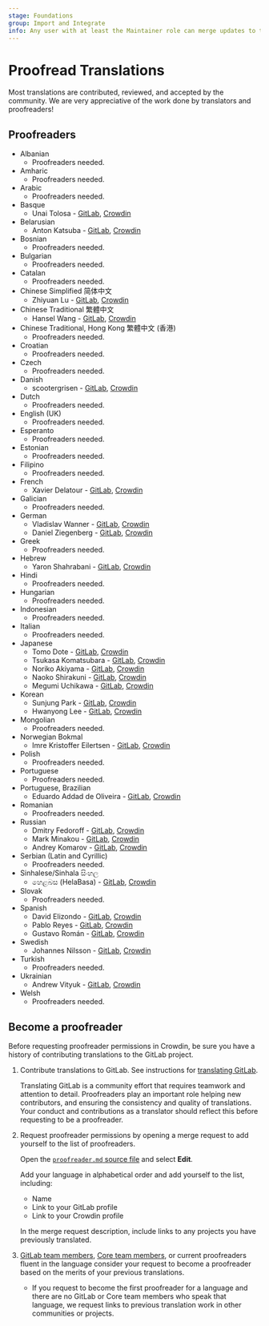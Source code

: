```yaml
---
stage: Foundations
group: Import and Integrate
info: Any user with at least the Maintainer role can merge updates to this content. For details, see https://docs.gitlab.com/ee/development/development_processes.html#development-guidelines-review.
---
```


# Proofread Translations

Most translations are contributed, reviewed, and accepted by the community. We
are very appreciative of the work done by translators and proofreaders!

## Proofreaders

<!-- vale gitlab_base.Spelling = NO -->

- Albanian
  - Proofreaders needed.
- Amharic
  - Proofreaders needed.
- Arabic
  - Proofreaders needed.
- Basque
  - Unai Tolosa - [GitLab](https://gitlab.com/utolosa002), [Crowdin](https://crowdin.com/profile/utolosa002)
- Belarusian
  - Anton Katsuba - [GitLab](https://gitlab.com/coinvariant), [Crowdin](https://crowdin.com/profile/aerialfiddle)
- Bosnian
  - Proofreaders needed.
- Bulgarian
  - Proofreaders needed.
- Catalan
  - Proofreaders needed.
- Chinese Simplified 简体中文
  - Zhiyuan Lu - [GitLab](https://gitlab.com/luzhiyuan.deer), [Crowdin](https://crowdin.com/profile/luzhiyuan.deer)
- Chinese Traditional 繁體中文
  - Hansel Wang - [GitLab](https://gitlab.com/airness), [Crowdin](https://crowdin.com/profile/airness)
- Chinese Traditional, Hong Kong 繁體中文 (香港)
  - Proofreaders needed.
- Croatian
  - Proofreaders needed.
- Czech
  - Proofreaders needed.
- Danish
  - scootergrisen - [GitLab](https://gitlab.com/scootergrisen), [Crowdin](https://crowdin.com/profile/scootergrisen)
- Dutch
  - Proofreaders needed.
- English (UK)
  - Proofreaders needed.
- Esperanto
  - Proofreaders needed.
- Estonian
  - Proofreaders needed.
- Filipino
  - Proofreaders needed.
- French
  - Xavier Delatour - [GitLab](https://gitlab.com/xdelatour), [Crowdin](https://crowdin.com/profile/xdelatour)
- Galician
  - Proofreaders needed.
- German
  - Vladislav Wanner - [GitLab](https://gitlab.com/RumBugen), [Crowdin](https://crowdin.com/profile/RumBugen)
  - Daniel Ziegenberg - [GitLab](https://gitlab.com/ziegenberg), [Crowdin](https://crowdin.com/profile/ziegenberg)
- Greek
  - Proofreaders needed.
- Hebrew
  - Yaron Shahrabani - [GitLab](https://gitlab.com/yarons), [Crowdin](https://crowdin.com/profile/YaronSh)
- Hindi
  - Proofreaders needed.
- Hungarian
  - Proofreaders needed.
- Indonesian
  - Proofreaders needed.
- Italian
  - Proofreaders needed.
- Japanese
  - Tomo Dote - [GitLab](https://gitlab.com/fu7mu4), [Crowdin](https://crowdin.com/profile/fu7mu4)
  - Tsukasa Komatsubara - [GitLab](https://gitlab.com/tkomatsubara), [Crowdin](https://crowdin.com/profile/tkomatsubara)
  - Noriko Akiyama - [GitLab](https://gitlab.com/nakiyama-ext), [Crowdin](https://crowdin.com/profile/norikoakiyama)
  - Naoko Shirakuni - [GitLab](https://gitlab.com/SNaoko), [Crowdin](https://crowdin.com/profile/tamongen)
  - Megumi Uchikawa - [GitLab](https://gitlab.com/muchikawa), [Crowdin](https://crowdin.com/profile/muchikawa)
- Korean
  - Sunjung Park - [GitLab](https://gitlab.com/sunjungp), [Crowdin](https://crowdin.com/profile/sunjungp)
  - Hwanyong Lee - [GitLab](https://gitlab.com/hwan_ajou), [Crowdin](https://crowdin.com/profile/grbear)
- Mongolian
  - Proofreaders needed.
- Norwegian Bokmal
  - Imre Kristoffer Eilertsen - [GitLab](https://gitlab.com/DandelionSprout), [Crowdin](https://crowdin.com/profile/DandelionSprout)
- Polish
  - Proofreaders needed.
- Portuguese
  - Proofreaders needed.
- Portuguese, Brazilian
  - Eduardo Addad de Oliveira - [GitLab](https://gitlab.com/eduardoaddad), [Crowdin](https://crowdin.com/profile/eduardoaddad)
- Romanian
  - Proofreaders needed.
- Russian
  - Dmitry Fedoroff - [GitLab](https://gitlab.com/DmitryFedoroff), [Crowdin](https://crowdin.com/profile/DmitryFedoroff)
  - Mark Minakou - [GitLab](https://gitlab.com/sandzhaj), [Crowdin](https://crowdin.com/profile/sandzhaj)
  - Andrey Komarov - [GitLab](https://gitlab.com/elkamarado), [Crowdin](https://crowdin.com/profile/kamarado)
- Serbian (Latin and Cyrillic)
  - Proofreaders needed.
- Sinhalese/Sinhala සිංහල
  - හෙළබස (HelaBasa) - [GitLab](https://gitlab.com/helabasa), [Crowdin](https://crowdin.com/profile/helabasa)
- Slovak
  - Proofreaders needed.
- Spanish
  - David Elizondo - [GitLab](https://gitlab.com/daelmo), [Crowdin](https://crowdin.com/profile/daelmo)
  - Pablo Reyes - [GitLab](https://gitlab.com/pabloryst9n), [Crowdin](https://crowdin.com/profile/pabloryst9n)
  - Gustavo Román - [GitLab](https://gitlab.com/GustavoStark), [Crowdin](https://crowdin.com/profile/gustavonewton)
- Swedish
  - Johannes Nilsson - [GitLab](https://gitlab.com/nlssn), [Crowdin](https://crowdin.com/profile/nlssn)
- Turkish
  - Proofreaders needed.
- Ukrainian
  - Andrew Vityuk - [GitLab](https://gitlab.com/3_1_3_u), [Crowdin](https://crowdin.com/profile/andruwa13)
- Welsh
  - Proofreaders needed.
<!-- vale gitlab_base.Spelling = YES -->

## Become a proofreader

Before requesting proofreader permissions in Crowdin, be sure you have a history of contributing
translations to the GitLab project.

1. Contribute translations to GitLab. See instructions for
   [translating GitLab](translation.md).

   Translating GitLab is a community effort that requires teamwork and attention to detail.
   Proofreaders play an important role helping new contributors, and ensuring the consistency and
   quality of translations. Your conduct and contributions as a translator should reflect this
   before requesting to be a proofreader.

1. Request proofreader permissions by opening a merge request to add yourself to the list of
   proofreaders.

   Open the [`proofreader.md` source file](https://gitlab.com/gitlab-org/gitlab/-/blob/master/doc/development/i18n/proofreader.md) and select **Edit**.

   Add your language in alphabetical order and add yourself to the list, including:

   - Name
   - Link to your GitLab profile
   - Link to your Crowdin profile

   In the merge request description, include links to any projects you have previously translated.

1. [GitLab team members](https://about.gitlab.com/company/team/),
   [Core team members](https://about.gitlab.com/community/core-team/),
   or current proofreaders fluent in the language consider your request to become a proofreader
   based on the merits of your previous translations.

   - If you request to become the first proofreader for a language and there are no GitLab or Core
     team members who speak that language, we request links to previous translation work in other
     communities or projects.

